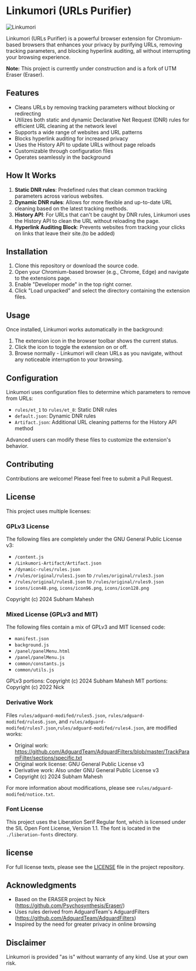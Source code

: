 # Linkumori (URLs Purifier)

![Linkumori](https://github.com/subham8907/Linkumori/blob/main/icons/icon48.png)

Linkumori (URLs Purifier) is a powerful browser extension for Chromium-based browsers that enhances your privacy by purifying URLs, removing tracking parameters, and blocking hyperlink auditing, all without interrupting your browsing experience.

**Note:** This project is currently under construction and is a fork of UTM Eraser (Eraser). 

## Features

- Cleans URLs by removing tracking parameters without blocking or redirecting
- Utilizes both static and dynamic Declarative Net Request (DNR) rules for efficient URL cleaning at the network level
- Supports a wide range of websites and URL patterns
- Blocks hyperlink auditing for increased privacy
- Uses the History API to update URLs without page reloads
- Customizable through configuration files
- Operates seamlessly in the background

## How It Works

1. **Static DNR rules**: Predefined rules that clean common tracking parameters across various websites.
2. **Dynamic DNR rules**: Allows for more flexible and up-to-date URL cleaning based on the latest tracking methods.
3. **History API**: For URLs that can't be caught by DNR rules, Linkumori uses the History API to clean the URL without reloading the page.
4. **Hyperlink Auditing Block**: Prevents websites from tracking your clicks on links that leave their site.(to be added)

## Installation

1. Clone this repository or download the source code.
2. Open your Chromium-based browser (e.g., Chrome, Edge) and navigate to the extensions page.
3. Enable "Developer mode" in the top right corner.
4. Click "Load unpacked" and select the directory containing the extension files.

## Usage

Once installed, Linkumori works automatically in the background:

1. The extension icon in the browser toolbar shows the current status.
2. Click the icon to toggle the extension on or off.
3. Browse normally - Linkumori will clean URLs as you navigate, without any noticeable interruption to your browsing.

## Configuration

Linkumori uses configuration files to determine which parameters to remove from URLs:

- `rules/et_1` to `rules/et_8`: Static DNR rules
- `default.json`: Dynamic DNR rules
- `Artifact.json`: Additional URL cleaning patterns for the History API method

Advanced users can modify these files to customize the extension's behavior.

## Contributing

Contributions are welcome! Please feel free to submit a Pull Request.

## License

This project uses multiple licenses:

### GPLv3 License

The following files are completely under the GNU General Public License v3:

- `/content.js`
- `/Linkumori-Artifact/Artifact.json`
- `/dynamic-rules/rules.json`
- `/rules/original/rules1.json` to `/rules/original/rules3.json`
- `/rules/original/rules8.json` to `/rules/original/rules9.json`
- `icons/icon48.png`, `icons/icon96.png`, `icons/icon128.png`

Copyright (c) 2024 Subham Mahesh

### Mixed License (GPLv3 and MIT)

The following files contain a mix of GPLv3 and MIT licensed code:

- `manifest.json`
- `background.js`
- `/panel/panelMenu.html`
- `/panel/panelMenu.js`
- `common/constants.js`
- `common/utils.js`

GPLv3 portions: Copyright (c) 2024 Subham Mahesh
MIT portions: Copyright (c) 2022 Nick

### Derivative Work

Files `rules/adguard-modifed/rules5.json`, `rules/adguard-modifed/rules6.json`, and `rules/adguard-modifed/rules7.json`,`rules/adguard-modifed/rules4.json`,
 are modified works:

- Original work: https://github.com/AdguardTeam/AdguardFilters/blob/master/TrackParamFilter/sections/specific.txt
- Original work license: GNU General Public License v3
- Derivative work: Also under GNU General Public License v3
- Copyright (c) 2024 Subham Mahesh

For more information about modifications, please see `rules/adguard-modifed/notice.txt`.

### Font License

This project uses the Liberation Serif Regular font, which is licensed under the SIL Open Font License, Version 1.1. The font is located in the `./liberation-fonts` directory.

## license

For full license texts, please see the [LICENSE](LICENSE) file in the project repository.

## Acknowledgments

- Based on the ERASER project by Nick (https://github.com/Psychosynthesis/Eraser/)
- Uses rules derived from AdguardTeam's AdguardFilters (https://github.com/AdguardTeam/AdguardFilters)
- Inspired by the need for greater privacy in online browsing

## Disclaimer

Linkumori is provided "as is" without warranty of any kind. Use at your own risk.
